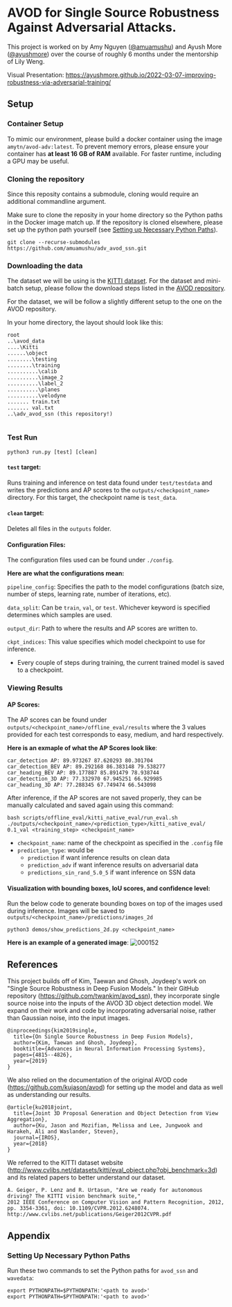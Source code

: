 # AVOD for Single Source Robustness Against Adversarial Attacks.
This project is worked on by Amy Nguyen ([@amuamushu](https://github.com/amuamushu)) and Ayush More ([@ayushmore](https://github.com/ayushmore)) over the course of roughly 6 months under the mentorship of Lily Weng. 

Visual Presentation: https://ayushmore.github.io/2022-03-07-improving-robustness-via-adversarial-training/

## Setup
### Container Setup
To mimic our environment, please build a docker container using the image `amytn/avod-adv:latest`. To prevent memory errors, please ensure your container has **at least 16 GB of RAM** available. For faster runtime, including a GPU may be useful.

### Cloning the repository
Since this reposity contains a submodule, cloning would require an additional commandline argument. 

Make sure to clone the reposity in your home directory so the Python paths in the Docker image match up. If the repository is cloned elsewhere, please set up the python path yourself (see [Setting up Necessary Python Paths](#setting-up-necessary-python-paths)).

```
git clone --recurse-submodules https://github.com/amuamushu/adv_avod_ssn.git
```

### Downloading the data
The dataset we will be using is the [KITTI dataset](http://www.cvlibs.net/datasets/kitti/). For the dataset and mini-batch setup, please follow the download steps listed in the [AVOD repository](https://github.com/kujason/avod#dataset).

For the dataset, we will be follow a slightly different setup to the one on the AVOD repository.

In your home directory, the layout should look like this:

```
root
..\avod_data
....\Kitti
......\object
........\testing
........\training
..........\calib
..........\image_2
..........\label_2
..........\planes
..........\velodyne
....... train.txt
....... val.txt
..\adv_avod_ssn (this repository!)
  
```

### Test Run
```
python3 run.py [test] [clean]
```
#### `test` target: 
Runs training and inference on test data found under `test/testdata` and writes the predictions and AP scores to the `outputs/<checkpoint_name>` directory. For this target, the checkpoint name is `test_data`.

#### `clean` target: 
Deletes all files in the `outputs` folder.

#### Configuration Files: 
The configuration files used can be found under `./config`. 

**Here are what the configurations mean:**

`pipeline_config`: Specifies the path to the model configurations (batch size, number of steps, learning rate, number of iterations, etc).

`data_split`: Can be `train`, `val`, or `test`. Whichever keyword is specified determines which samples are used.

`output_dir`: Path to where the results and AP scores are written to.

`ckpt_indices`: This value specifies which model checkpoint to use for inference. 
  - Every couple of steps during training, the current trained model is saved to a checkpoint. 

### Viewing Results
#### AP Scores: 
The AP scores can be found under `outputs/<checkpoint_name>/offline_eval/results` where the 3 values provided for each test corresponds to easy, medium, and hard respectively.

**Here is an exmaple of what the AP Scores look like**:
```
car_detection AP: 89.973267 87.620293 80.301704
car_detection_BEV AP: 89.292168 86.383148 79.538277
car_heading_BEV AP: 89.177887 85.891479 78.938744
car_detection_3D AP: 77.332970 67.945251 66.929985
car_heading_3D AP: 77.288345 67.749474 66.543098
```

After inference, if the AP scores are not saved properly, they can be manually calculated and saved again using this command:
```
bash scripts/offline_eval/kitti_native_eval/run_eval.sh ./outputs/<checkpoint_name>/<prediction_type>/kitti_native_eval/ 0.1_val <training_step> <checkpoint_name>
```
- `checkpoint_name`: name of the checkpoint as specified in the `.config` file
- `prediction_type`: would be
   - `prediction` if want inference results on clean data
   - `prediction_adv` if want inference results on adversarial data
   - `predictions_sin_rand_5.0_5` if want inference on SSN data


#### Visualization with bounding boxes, IoU scores, and confidence level: 
Run the below code to generate bounding boxes on top of the images used during inference. Images will be saved to `outputs/<checkpoint_name>/predictions/images_2d`

```
python3 demos/show_predictions_2d.py <checkpoint_name>
```

**Here is an example of a generated image**:
![000152](https://user-images.githubusercontent.com/35519361/152208158-833ca90f-911a-4ab5-a846-e167cfc2e1a3.png)



## References
This project builds off of Kim, Taewan and Ghosh, Joydeep's work on "Single Source Robustness in Deep Fusion Models." In their GitHub repository (https://github.com/twankim/avod_ssn), they incorporate single source noise into the inputs of the AVOD 3D object detection model. We expand on their work and code by incorporating adversarial noise, rather than Gaussian noise, into the input images.
```
@inproceedings{kim2019single,
  title={On Single Source Robustness in Deep Fusion Models},
  author={Kim, Taewan and Ghosh, Joydeep},
  booktitle={Advances in Neural Information Processing Systems},
  pages={4815--4826},
  year={2019}
}
```

We also relied on the documentation of the original AVOD code (https://github.com/kujason/avod) for setting up the model and data as well as understanding our results.
```
@article{ku2018joint, 
  title={Joint 3D Proposal Generation and Object Detection from View Aggregation}, 
  author={Ku, Jason and Mozifian, Melissa and Lee, Jungwook and Harakeh, Ali and Waslander, Steven}, 
  journal={IROS}, 
  year={2018}
}
```

We referred to the KITTI dataset website (http://www.cvlibs.net/datasets/kitti/eval_object.php?obj_benchmark=3d) and its related papers to better understand our dataset.
```
A. Geiger, P. Lenz and R. Urtasun, "Are we ready for autonomous driving? The KITTI vision benchmark suite," 
2012 IEEE Conference on Computer Vision and Pattern Recognition, 2012, pp. 3354-3361, doi: 10.1109/CVPR.2012.6248074. 
http://www.cvlibs.net/publications/Geiger2012CVPR.pdf
```


## Appendix
### Setting Up Necessary Python Paths
Run these two commands to set the Python paths for `avod_ssn` and `wavedata`:
```
export PYTHONPATH=$PYTHONPATH:'<path to avod>'
export PYTHONPATH=$PYTHONPATH:'<path to avod>'
```
